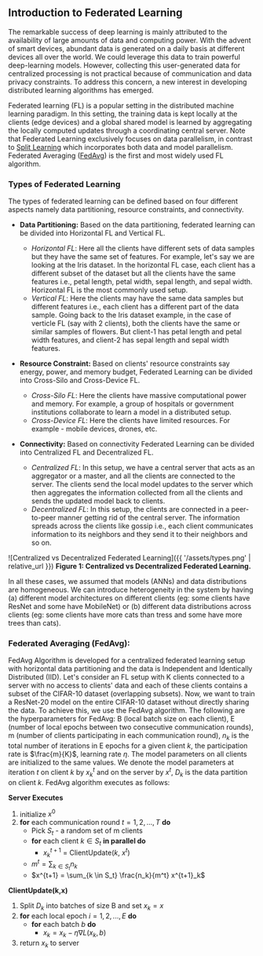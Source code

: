 ## Introduction to Federated Learning

The remarkable success of deep learning is mainly attributed to the availability of large amounts of data and computing power. With the advent of smart devices, abundant data is generated on a daily basis at different devices all over the world. We could leverage this data to train powerful deep-learning models. However, collecting this user-generated data for centralized processing is not practical because of communication and data privacy constraints. To address this concern, a new interest in developing distributed learning algorithms has emerged. 

Federated learning (FL) is a popular setting in the distributed machine learning paradigm. In this setting, the training data is kept locally at the clients (edge devices) and a global shared model is learned by aggregating the locally computed updates through a coordinating central server. Note that Federated Learning exclusively focuses on data parallelism, in contrast to [Split Learning](https://www.media.mit.edu/projects/distributed-learning-and-collaborative-learning-1/overview/) which incorporates both data and model parallelism. Federated Averaging ([FedAvg](https://arxiv.org/pdf/1602.05629.pdf)) is the first and most widely used FL algorithm.

### Types of Federated Learning
The types of federated learning can be defined based on four different aspects namely data partitioning, resource constraints, and connectivity. 

* **Data Partitioning:** Based on the data partitioning, federated learning can be divided into Horizontal FL and Vertical FL.
    * *Horizontal FL*: Here all the clients have different sets of data samples but they have the same set of features. For example, let's say we are looking at the Iris dataset. In the horizontal FL case, each client has a different subset of the dataset but all the clients have the same features i.e., petal length, petal width, sepal length, and sepal width. Horizontal FL is the most commonly used setup.
    * *Vertical FL*: Here the clients may have the same data samples but different features i.e., each client has a different part of the data sample. Going back to the Iris dataset example, in the case of verticle FL (say with 2 clients), both the clients have the same or similar samples of flowers. But client-1 has petal length and petal width features, and client-2 has sepal length and sepal width features.

* **Resource Constraint:** Based on clients' resource constraints say energy, power, and memory budget, Federated Learning can be divided into Cross-Silo and Cross-Device FL.
    *   *Cross-Silo FL*: Here the clients have massive computational power and memory. For example, a group of hospitals or government institutions collaborate to learn a model in a distributed setup.
    *   *Cross-Device FL*: Here the clients have limited resources. For example - mobile devices, drones, etc.
 
* **Connectivity:** Based on connectivity Federated Learning can be divided into Centralized FL and Decentralized FL.
    * *Centralized FL*: In this setup, we have a central server that acts as an aggregator or a master, and all the clients are connected to the server. The clients send the local model updates to the server which then aggregates the information collected from all the clients and sends the updated model back to clients.
    * *Decentralized FL*: In this setup, the clients are connected in a peer-to-peer manner getting rid of the central server. The information spreads across the clients like gossip i.e., each client communicates information to its neighbors and they send it to their neighbors and so on.
  
![Centralized vs Decentralized Federated Learning]({{ '/assets/types.png' | relative_url }}) 
**Figure 1: Centralized vs Decentralized Federated Learning.**
 
In all these cases, we assumed that models (ANNs) and data distributions are homogeneous. We can introduce heterogeneity in the system by having (a) different model architectures on different clients (eg: some clients have ResNet and some have MobileNet) or (b) different data distributions across clients (eg: some clients have more cats than tress and some have more trees than cats).

### Federated Averaging (FedAvg):

FedAvg Algorithm is developed for a centralized federated learning setup with horizontal data partitioning and the data is Independent and Identically Distributed (IID). Let's consider an FL setup with K clients connected to a server with no access to clients' data and each of these clients contains a subset of the CIFAR-10 dataset (overlapping subsets). Now, we want to train a ResNet-20 model on the entire CIFAR-10 dataset without directly sharing the data. To achieve this, we use the FedAvg algorithm. The following are the hyperparameters for FedAvg: B (local batch size on each client), E (number of local epochs between two consecutive communication rounds), m (number of clients participating in each communication round), $n_k$ is the total number of iterations in E epochs for a given client $k$, the participation rate is $\frac{m}{K}$, learning rate $\eta$. The model parameters on all clients are initialized to the same values. We denote the model parameters at iteration $t$ on client $k$ by $x_k^t$ and on the server by $x^t$, $D_k$ is the data partition on client $k$. FedAvg algorithm executes as follows:

**Server Executes**

   1. initialize $x^0$
   2. **for** each communication round $t=1,2,...,T$ **do**
       * Pick $S_t$ - a random set of m clients
       * **for** each client $k \in S_t$ **in parallel do**
         * $x^{t+1}_k$ = ClientUpdate($k$, $x^t$)  
       * $m^t = \sum_{k \in S_t} n_k$  
       * $x^{t+1} = \sum_{k \in S_t} \frac{n_k}{m^t} x^{t+1}_k$

**ClientUpdate(k,x)**

   1. Split $D_k$ into batches of size B and set $x_k = x$
   2. **for** each local epoch $i=1,2,...,E$ **do**
       * **for** each batch $b$ **do**
         * $x_k = x_k - \eta \nabla L(x_k,b)$ 
   3. return $x_k$ to server


